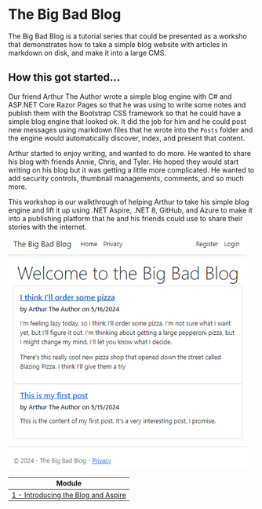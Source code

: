 # The Big Bad Blog
The Big Bad Blog is a tutorial series that could be presented as a worksho that demonstrates how to take a simple blog website with articles in markdown on disk, and make it into a large CMS.

## How this got started...

Our friend Arthur The Author wrote a simple blog engine with C# and ASP.NET Core Razor Pages so that he was using to write some notes and publish them with the Bootstrap CSS framework so that he could have a simple blog engine that looked ok.  It did the job for him and he could post new messages using markdown files that he wrote into the `Posts` folder and the engine would automatically discover, index, and present that content.

Arthur started to enjoy writing, and wanted to do more.  He wanted to share his blog with friends Annie, Chris, and Tyler.  He hoped they would start writing on his blog but it was getting a little more complicated.  He wanted to add security controls, thumbnail managements, comments, and so much more.

This workshop is our walkthrough of helping Arthur to take his simple blog engine and lift it up using .NET Aspire, .NET 8, GitHub, and Azure to make it into a publishing platform that he and his friends could use to share their stories with the internet. 

![Initial Blog Website](docs/img/0-Starter.png)

| Module |
| --- |
| [1 - Introducing the Blog and Aspire](docs/1-Introduction.md) |
